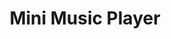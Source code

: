 ---
title: "Mini Music Player"
weight: 1
ShowReadingTime: false
ShowWordCount: false
ShowAuthor: false
hideAuthor: true
summary: Great, more noise
url: /tools/music-player/music-player.html
---